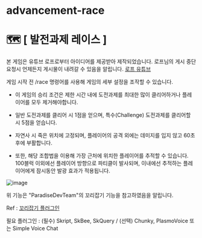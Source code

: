 # advancement-race
# 🗺️ [ 발전과제 레이스 ]



본 게임은 유튜브 로프로부터 아이디어를 제공받아 제작되었습니다. 로프님의 게시 중단 요청시 언제든지 게시물이 내려갈 수 있음을 알립니다.
[로프 유튜브](https://www.youtube.com/@로프1)



게임 시작 전 /race 명령어를 사용해 게임의 세부 설정을 조작할 수 있습니다.


- 이 게임의 승리 조건은 제한 시간 내에 도전과제를 최대한 많이 클리어하거나 플레이어를 모두 제거해야합니다.

- 일반 도전과제를 클리어 시 1점을 얻으며, 특수(Challenge) 도전과제를 클리어할 시 5점을 얻습니다.

- 자연사 시 죽은 위치에 고정되며, 플레이어의 공격 외에는 데미지를 입지 않고 60초 후에 부활합니다.

- 또한, 해당 조합법을 이용해 가장 근처에 위치한 플레이어를 추적할 수 있습니다. 100블럭 이외에선 플레이어 방향으로 파티클이 발사되며, 이내에선 추적하는 플레이어에게 잠시동안 발광 효과가 적용됩니다.
  
![image](https://github.com/user-attachments/assets/d65df63a-e2f4-4f1c-ad80-9ce08d3ea4e9)



위 기능은 "ParadiseDevTeam"의 꼬리잡기 기능을 참고하였음을 알립니다.

Ref : [꼬리잡기 플러그인](https://github.com/ParadiseDevTeam/chasing-tails/tree/master)

필요 플러그인 : (필수) Skript, SkBee, SkQuery / (선택) Chunky, PlasmoVoice 또는 Simple Voice Chat
